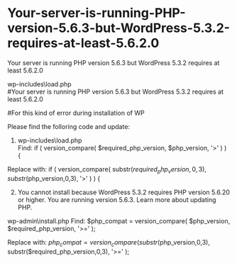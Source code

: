 # Your-server-is-running-PHP-version-5.6.3-but-WordPress-5.3.2-requires-at-least-5.6.2.0
Your server is running PHP version 5.6.3 but WordPress 5.3.2 requires at least 5.6.2.0

wp-includes\load.php   
#Your server is running PHP version 5.6.3 but WordPress 5.3.2 requires at least 5.6.2.0

#For this kind of error during installation of WP

Please find the folloring code and update:
1. wp-includes\load.php   
Find: if ( version_compare( $required_php_version, $php_version, '>' ) ) {

Replace with: if ( version_compare( substr($required_php_version, 0,3), substr($php_version,0,3), '>' ) ) {

2. You cannot install because WordPress 5.3.2 requires PHP version 5.6.20 or higher. You are running version 5.6.3.
Learn more about updating PHP.

wp-admin\install.php
Find: $php_compat    = version_compare( $php_version, $required_php_version, '>=' );

Replace with: $php_compat    = version_compare( substr($php_version,0,3), substr($required_php_version,0,3), '>=' );
